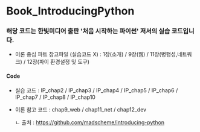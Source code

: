 # Book_IntroducingPython
### 해당 코드는 한빛미디어 출판 '처음 시작하는 파이썬' 저서의 실습 코드입니다.
- 이론 중심 파트 참고파일 (실습코드 X) : 1장(소개) / 9장(웹) / 11장(병행성,네트워크) / 12장(파이 환경설정 및 도구)
#### Code
- 실습 코드 : IP_chap2 / IP_chap3 / IP_chap4 / IP_chap5 / IP_chap6 / IP_chap7 / IP_chap8 / IP_chap10
- 이론 참고 코드 : chap9_web / chap11_net / chap12_dev

  ㄴ 출처 : https://github.com/madscheme/introducing-python

